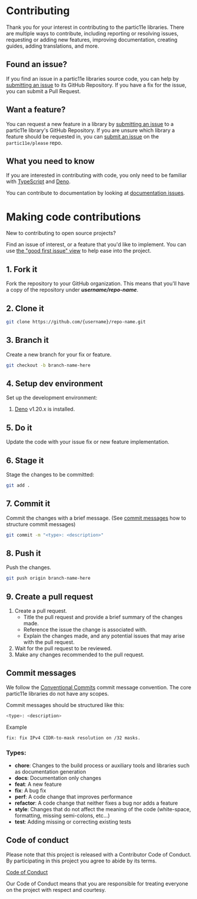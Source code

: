 # Contributing

Thank you for your interest in contributing to the partic11e libraries. There
are multiple ways to contribute, including reporting or resolving issues,
requesting or adding new features, improving documentation, creating guides,
adding translations, and more.

## Found an issue?

If you find an issue in a partic11e libraries source code, you can help by
[submitting an issue][issues] to its GitHub Repository. If you have a fix for
the issue, you can submit a Pull Request.

## Want a feature?

You can request a new feature in a library by [submitting an issue][feature] to
a partic11e library's GitHub Repository. If you are unsure which library a
feature should be requested in, you can [submit an issue][feature-new] on the
`partic11e/please` repo.

## What you need to know

If you are interested in contributing with code, you only need to be familiar
with [TypeScript][typescript] and [Deno][deno].

You can contribute to documentation by looking at
[documentation issues][documentation].

# Making code contributions

New to contributing to open source projects?

Find an issue of interest, or a feature that you'd like to implement. You can
use [the "good first issue" view][first-issue] to help ease into the project.

## 1. Fork it

Fork the repository to your GitHub organization. This means that you'll have a
copy of the repository under _**username/repo-name**_.

## 2. Clone it

```bash
git clone https://github.com/{username}/repo-name.git
```

## 3. Branch it

Create a new branch for your fix or feature.

```bash
git checkout -b branch-name-here
```

## 4. Setup dev environment

Set up the development environment:

1. [Deno][deno] v1.20.x is installed.

## 5. Do it

Update the code with your issue fix or new feature implementation.

## 6. Stage it

Stage the changes to be committed:

```bash
git add .
```

## 7. Commit it

Commit the changes with a brief message. (See
[commit messages](#commit-messages) how to structure commit messages)

```bash
git commit -m "<type>: <description>"
```

## 8. Push it

Push the changes.

```bash
git push origin branch-name-here
```

## 9. Create a pull request

1. Create a pull request.
   - Title the pull request and provide a brief summary of the changes made.
   - Reference the issue the change is associated with.
   - Explain the changes made, and any potential issues that may arise with the
     pull request.
2. Wait for the pull request to be reviewed.
3. Make any changes recommended to the pull request.

## Commit messages

We follow the [Conventional Commits][conventional-commit] commit message
convention. The core partic11e libraries do not have any scopes.

Commit messages should be structured like this:

```bash
<type>: <description>
```

Example

```
fix: fix IPv4 CIDR-to-mask resolution on /32 masks.
```

### Types:

- **chore**: Changes to the build process or auxiliary tools and libraries such
  as documentation generation
- **docs**: Documentation only changes
- **feat**: A new feature
- **fix**: A bug fix
- **perf**: A code change that improves performance
- **refactor**: A code change that neither fixes a bug nor adds a feature
- **style**: Changes that do not affect the meaning of the code (white-space,
  formatting, missing semi-colons, etc...)
- **test**: Adding missing or correcting existing tests

## Code of conduct

Please note that this project is released with a Contributor Code of Conduct. By
participating in this project you agree to abide by its terms.

[Code of Conduct][code-of-conduct]

Our Code of Conduct means that you are responsible for treating everyone on the
project with respect and courtesy.

[typescript]: https://www.typescriptlang.org/docs "TypeScript: The JavaScript superset for the future"
[deno]: https://deno.land "Deno: A modern web platform for writing JavaScript"
[conventional-commit]: https://www.conventionalcommits.org/en/v1.0.0/ "Conventional Commits: A guide to commit messages"
[code-of-conduct]: https://github.com/partic11e/.github/blob/main/.github/CODE_OF_CONDUCT.md "Contributor Code of Conduct"
[feature-new]: https://github.com/partic11e/please/issues/new?template=feature.yaml&title= "Request a new feature in partic11e"
[issues]: https://github.com/partic11e/internal/issues/new?template=issue.yaml&title= "Report an issue in partic11e/internal"
[feature]: https://github.com/partic11e/internal/issues/new?template=feature.md&title= "Request a new feature in partic11e/internal"
[documentation]: https://github.com/partic11e/internal/labels/type%3A%20docs "Documentation issues in partic11e/internal"
[first-issue]: https://github.com/partic11e/internal/issues?q=is%3Aopen+is%3Aissue+label%3A%22good+first+issue%22 "Good first issues in partic11e/internal"
